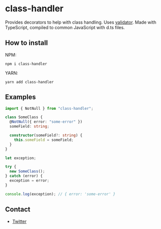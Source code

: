 # class-handler

Provides decorators to help with class handling.
Uses [validator](https://www.npmjs.com/package/validator).
Made with TypeScript, compiled to common JavaScript with d.ts files.

## How to install

NPM:

```
npm i class-handler
```

YARN:

```
yarn add class-handler
```

## Examples

```typescript
import { NotNull } from "class-handler";

class SomeClass {
  @NotNull({ error: "some-error" })
  someField: string;

  constructor(someField?: string) {
    this.someField = someField;
  }
}

let exception;

try {
  new SomeClass();
} catch (error) {
  exception = error;
}

console.log(exception); // { error: 'some-error' }
```

## Contact

- [Twitter](https://twitter.com/_gabsfernandes)
